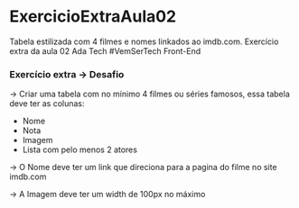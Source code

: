 # ExercicioExtraAula02
Tabela estilizada com 4 filmes e nomes linkados ao imdb.com. Exercício extra da aula 02 Ada Tech #VemSerTech Front-End

### Exercício extra → Desafio

→ Criar uma tabela com no mínimo 4 filmes ou séries famosos, essa tabela deve ter as colunas:

- Nome
- Nota
- Imagem
- Lista com pelo menos 2 atores

→ O Nome deve ter um link que direciona para a pagina do filme no site imdb.com

→ A Imagem deve ter um width de 100px no máximo
